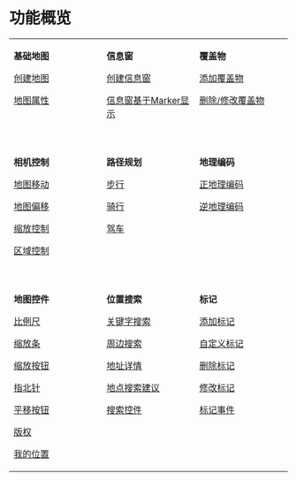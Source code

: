 # 功能概览<a name="ZH-CN_TOPIC_0000001145860945"></a>

<a name="table162146212245"></a>
<table><tbody><tr id="row1421419202414"><td class="nocellnorowborder" style="border:none" valign="top" width="33.33333333333333%"><p id="p821415212244"><a name="p821415212244"></a><a name="p821415212244"></a><strong id="b34751641173211"><a name="b34751641173211"></a><a name="b34751641173211"></a>基础地图</strong></p>
<p id="p928335472416"><a name="p928335472416"></a><a name="p928335472416"></a><a href="javascript-api-basic-map.md">创建地图</a></p>
<p id="p2408011520"><a name="p2408011520"></a><a name="p2408011520"></a><a href="javascript-api-map-attribute.md">地图属性</a></p>
</td>
<td class="nocellnorowborder" style="border:none" valign="top" width="33.33333333333333%"><p id="p191870321346"><a name="p191870321346"></a><a name="p191870321346"></a><strong id="b10645341761"><a name="b10645341761"></a><a name="b10645341761"></a>信息窗</strong></p>
<p id="p164514411463"><a name="p164514411463"></a><a name="p164514411463"></a><a href="javascript-api-information-window.md#section524717617265">创建信息窗</a></p>
<p id="p96453411165"><a name="p96453411165"></a><a name="p96453411165"></a><a href="javascript-api-information-window.md#section1710105522616">信息窗基于Marker显示</a></p>
</td>
<td class="cell-norowborder" style="border:none" valign="top" width="33.33333333333333%"><p id="p1681134243512"><a name="p1681134243512"></a><a name="p1681134243512"></a><strong id="b182015481611"><a name="b182015481611"></a><a name="b182015481611"></a>覆盖物</strong></p>
<p id="p1620212489618"><a name="p1620212489618"></a><a name="p1620212489618"></a><a href="javascript-api-ground-overlay.md#section8130729132917">添加覆盖物</a></p>
<p id="p1020294817613"><a name="p1020294817613"></a><a name="p1020294817613"></a><a href="javascript-api-ground-overlay.md#section8879241103017">删除/修改覆盖物</a></p>
</td>
</tr>
<tr id="row250745414812"><td class="nocellnorowborder" style="border:none" valign="top" width="33.33333333333333%">&nbsp;&nbsp;</td>
<td class="nocellnorowborder" style="border:none" valign="top" width="33.33333333333333%">&nbsp;&nbsp;</td>
<td class="cell-norowborder" style="border:none" valign="top" width="33.33333333333333%">&nbsp;&nbsp;</td>
</tr>
<tr id="row72146272419"><td class="nocellnorowborder" style="border:none" valign="top" width="33.33333333333333%"><p id="p16214122172410"><a name="p16214122172410"></a><a name="p16214122172410"></a><strong id="b158164293511"><a name="b158164293511"></a><a name="b158164293511"></a>相机控制</strong></p>
<p id="p17876107193519"><a name="p17876107193519"></a><a name="p17876107193519"></a><a href="javascript-api-map-camera.md#section1448615217619">地图移动</a></p>
<p id="p1714761883510"><a name="p1714761883510"></a><a name="p1714761883510"></a><a href="javascript-api-map-camera.md#section1566791015715">地图偏移</a></p>
<p id="p53471632123519"><a name="p53471632123519"></a><a name="p53471632123519"></a><a href="javascript-api-map-camera.md#section7466441173">缩放控制</a></p>
<p id="p117617381775"><a name="p117617381775"></a><a name="p117617381775"></a><a href="javascript-api-map-camera.md#section29934131184">区域控制</a></p>
</td>
<td class="nocellnorowborder" style="border:none" valign="top" width="33.33333333333333%"><p id="p1184212148109"><a name="p1184212148109"></a><a name="p1184212148109"></a><strong id="b78888181618"><a name="b78888181618"></a><a name="b78888181618"></a>路径规划</strong></p>
<p id="p201255544106"><a name="p201255544106"></a><a name="p201255544106"></a><a href="javascript-api-path-planning.md">步行</a></p>
<p id="p10310821614"><a name="p10310821614"></a><a name="p10310821614"></a><a href="javascript-api-path-planning.md">骑行</a></p>
<p id="p833123816812"><a name="p833123816812"></a><a name="p833123816812"></a><a href="javascript-api-path-planning.md">驾车</a></p>
</td>
<td class="cell-norowborder" style="border:none" valign="top" width="33.33333333333333%"><p id="p18843141415104"><a name="p18843141415104"></a><a name="p18843141415104"></a><strong id="b797517589389"><a name="b797517589389"></a><a name="b797517589389"></a>地理编码</strong></p>
<p id="p173571015395"><a name="p173571015395"></a><a name="p173571015395"></a><a href="javascript-api-geocoding.md">正地理编码</a></p>
<p id="p14957181111391"><a name="p14957181111391"></a><a name="p14957181111391"></a><a href="javascript-api-reverse-geocoding.md">逆地理编码</a></p>
</td>
</tr>
<tr id="row13416105919810"><td class="nocellnorowborder" style="border:none" valign="top" width="33.33333333333333%">&nbsp;&nbsp;</td>
<td class="nocellnorowborder" style="border:none" valign="top" width="33.33333333333333%">&nbsp;&nbsp;</td>
<td class="cell-norowborder" style="border:none" valign="top" width="33.33333333333333%">&nbsp;&nbsp;</td>
</tr>
<tr id="row3842114131013"><td class="row-nocellborder" style="border:none" valign="top" width="33.33333333333333%"><p id="p232519165161"><a name="p232519165161"></a><a name="p232519165161"></a><strong id="b4144512070"><a name="b4144512070"></a><a name="b4144512070"></a>地图控件</strong></p>
<p id="p714417113715"><a name="p714417113715"></a><a name="p714417113715"></a><a href="javascript-api-map-interaction.md#section988124265618">比例尺</a></p>
<p id="p20144811076"><a name="p20144811076"></a><a name="p20144811076"></a><a href="javascript-api-map-interaction.md#section6315812115816">缩放条</a></p>
<p id="p4144181973"><a name="p4144181973"></a><a name="p4144181973"></a><a href="javascript-api-map-interaction.md#section162650185595">缩放按钮</a></p>
<p id="p1614417114711"><a name="p1614417114711"></a><a name="p1614417114711"></a><a href="javascript-api-map-interaction.md#section16392171500">指北针</a></p>
<p id="p151441111375"><a name="p151441111375"></a><a name="p151441111375"></a><a href="javascript-api-map-interaction.md#section1013965220018">平移按钮</a></p>
<p id="p13144817717"><a name="p13144817717"></a><a name="p13144817717"></a><a href="javascript-api-map-interaction.md#section3292622119">版权</a></p>
<p id="p1114418114713"><a name="p1114418114713"></a><a name="p1114418114713"></a><a href="javascript-api-map-interaction.md#section540885012112">我的位置</a></p>
</td>
<td class="row-nocellborder" style="border:none" valign="top" width="33.33333333333333%"><p id="p19843111410104"><a name="p19843111410104"></a><a name="p19843111410104"></a><strong id="b194214373517"><a name="b194214373517"></a><a name="b194214373517"></a>位置搜索</strong></p>
<p id="p1418513718351"><a name="p1418513718351"></a><a name="p1418513718351"></a><a href="javascript-api-location-search.md">关键字搜索</a></p>
<p id="p15525537143510"><a name="p15525537143510"></a><a name="p15525537143510"></a><a href="javascript-api-nearby-place-search.md">周边搜索</a></p>
<p id="p530158113620"><a name="p530158113620"></a><a name="p530158113620"></a><a href="javascript-api-place-details-search.md">地址详情</a></p>
<p id="p1997425543713"><a name="p1997425543713"></a><a name="p1997425543713"></a><a href="javascript-api-place-search-suggestion.md">地点搜索建议</a></p>
<p id="p12141181516383"><a name="p12141181516383"></a><a name="p12141181516383"></a><a href="javascript-api-search-widget.md">搜索控件</a></p>
</td>
<td class="cellrowborder" style="border:none" valign="top" width="33.33333333333333%"><p id="p15280176380"><a name="p15280176380"></a><a name="p15280176380"></a><strong id="b528086881"><a name="b528086881"></a><a name="b528086881"></a>标记</strong></p>
<p id="p72803612810"><a name="p72803612810"></a><a name="p72803612810"></a><a href="javascript-api-drawing-on-map.md#section12463812181214">添加标记</a></p>
<p id="p1928019613810"><a name="p1928019613810"></a><a name="p1928019613810"></a><a href="javascript-api-drawing-on-map.md#section885013431413">自定义标记</a></p>
<p id="p1428046788"><a name="p1428046788"></a><a name="p1428046788"></a><a href="javascript-api-drawing-on-map.md#section14900115661616">删除标记</a></p>
<p id="p162801260814"><a name="p162801260814"></a><a name="p162801260814"></a><a href="javascript-api-drawing-on-map.md#section632714275188">修改标记</a></p>
<p id="p62804619812"><a name="p62804619812"></a><a name="p62804619812"></a><a href="javascript-api-drawing-on-map.md#section105643583181">标记事件</a></p>
</td>
</tr>
</tbody>
</table>

